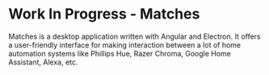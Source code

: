 # Work In Progress - Matches

Matches is a desktop application written with Angular and Electron.
It offers a user-friendly interface for making interaction between a lot of home automation systems like Phillips Hue, Razer Chroma, Google Home Assistant, Alexa, etc.
